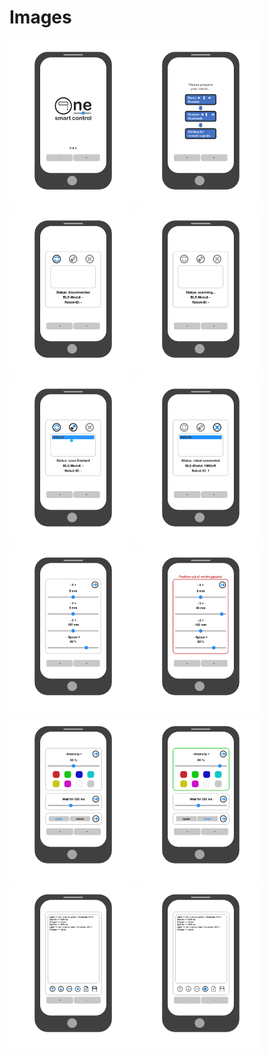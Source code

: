 # Images

[<img src="https://github.com/deltarobotone/image_database/blob/master/smart_control_mobile/smart_control_mobile%20(1).PNG" width="200">](https://raw.githubusercontent.com/deltarobotone/image_database/master/smart_control_mobile/smart_control_mobile%20(1).PNG)
[<img src="https://github.com/deltarobotone/image_database/blob/master/smart_control_mobile/smart_control_mobile%20(2).PNG" width="200">](https://raw.githubusercontent.com/deltarobotone/image_database/master/smart_control_mobile/smart_control_mobile%20(2).PNG)
[<img src="https://github.com/deltarobotone/image_database/blob/master/smart_control_mobile/smart_control_mobile%20(3).PNG" width="200">](https://raw.githubusercontent.com/deltarobotone/image_database/master/smart_control_mobile/smart_control_mobile%20(3).PNG)
[<img src="https://github.com/deltarobotone/image_database/blob/master/smart_control_mobile/smart_control_mobile%20(4).PNG" width="200">](https://raw.githubusercontent.com/deltarobotone/image_database/master/smart_control_mobile/smart_control_mobile%20(4).PNG)
[<img src="https://github.com/deltarobotone/image_database/blob/master/smart_control_mobile/smart_control_mobile%20(5).PNG" width="200">](https://raw.githubusercontent.com/deltarobotone/image_database/master/smart_control_mobile/smart_control_mobile%20(5).PNG)
[<img src="https://github.com/deltarobotone/image_database/blob/master/smart_control_mobile/smart_control_mobile%20(6).PNG" width="200">](https://raw.githubusercontent.com/deltarobotone/image_database/master/smart_control_mobile/smart_control_mobile%20(6).PNG)
[<img src="https://github.com/deltarobotone/image_database/blob/master/smart_control_mobile/smart_control_mobile%20(7).PNG" width="200">](https://raw.githubusercontent.com/deltarobotone/image_database/master/smart_control_mobile/smart_control_mobile%20(7).PNG)
[<img src="https://github.com/deltarobotone/image_database/blob/master/smart_control_mobile/smart_control_mobile%20(8).PNG" width="200">](https://raw.githubusercontent.com/deltarobotone/image_database/master/smart_control_mobile/smart_control_mobile%20(8).PNG)
[<img src="https://github.com/deltarobotone/image_database/blob/master/smart_control_mobile/smart_control_mobile%20(9).PNG" width="200">](https://raw.githubusercontent.com/deltarobotone/image_database/master/smart_control_mobile/smart_control_mobile%20(9).PNG)
[<img src="https://github.com/deltarobotone/image_database/blob/master/smart_control_mobile/smart_control_mobile%20(10).PNG" width="200">](https://raw.githubusercontent.com/deltarobotone/image_database/master/smart_control_mobile/smart_control_mobile%20(10).PNG)
[<img src="https://github.com/deltarobotone/image_database/blob/master/smart_control_mobile/smart_control_mobile%20(11).PNG" width="200">](https://raw.githubusercontent.com/deltarobotone/image_database/master/smart_control_mobile/smart_control_mobile%20(11).PNG)
[<img src="https://github.com/deltarobotone/image_database/blob/master/smart_control_mobile/smart_control_mobile%20(12).PNG" width="200">](https://raw.githubusercontent.com/deltarobotone/image_database/master/smart_control_mobile/smart_control_mobile%20(12).PNG)

